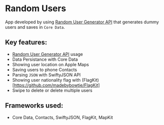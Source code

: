 #  Random Users

App developed by using [Random User Generator API](https://randomuser.me/) that generates dummy users and saves in `Core Data`.

## Key features:
- [Random User Generator API](https://randomuser.me/) usage
- Data Persistance with Core Data
- Showing user location on Apple Maps
- Saving users to phone Contacts
- Parsing `JSON` with SwiftyJSON API
- Showing user nationality flag with (FlagKit)[https://github.com/madebybowtie/FlagKit]
- Swipe to delete or delete multiple users

## Frameworks used:
- Core Data, Contacts, SwiftyJSON, FlagKit, MapKit
